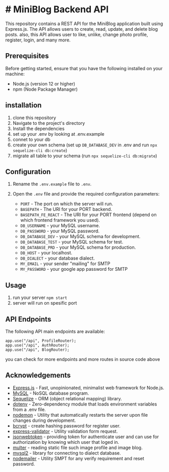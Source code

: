 ﻿# # MiniBlog Backend API

This repository contains a REST API for the MiniBlog application built using Express.js. The API allows users to create, read, update, and delete blog posts. also, this API allows user to like, unlike, change photo profile, register, login, and many more. 

## Prerequisites

Before getting started, ensure that you have the following installed on your machine:

-   Node.js (version 12 or higher)
-   npm (Node Package Manager)
## installation
1. clone this repository
2. Navigate to the project's directory
3. Install the dependencies
4. set up your .env by looking at .env.example
5. connet to your db
6. create your own schema (set up `DB_DATABASE_DEV` in .env and run `npx sequelize-cli db:create`)
7. migrate all table to your schema (run `npx sequelize-cli db:migrate`)

## Configuration

1.  Rename the `.env.example` file to `.env`.
    
2.  Open the `.env` file and provide the required configuration parameters:
    
    -   `PORT` - The port on which the server will run.
    -   `BASEPATH` - The URI for your PORT backend.
    -  `BASEPATH_FE_REACT` - The URI for your PORT frontend (depend on which frontend framework you used).
    -  `DB_USERNAME` - your MySQL username.
    - `DB_PASSWORD` - your MySQL password.
    - `DB_DATABASE_DEV` - your MySQL schema for development.
    - `DB_DATABASE_TEST` - your MySQL schema for test.
    - `DB_DATABASE_PRD` - your MySQL schema for production.
    - `DB_HOST` - your localhost.
    - `DB_DIALECT` - your database dialect.
    - `MY_EMAIL` - your sender "mailing" for SMTP
    - `MY_PASSWORD` - your google app password for SMTP
 
 ## Usage
 1. run your server `npm start`
 2. server will run on spesific port
 ## API Endpoints

The following API main endpoints are available:

    app.use("/api", ProfileRouter);
    app.use("/api", AuthRouter);
    app.use("/api", BlogRouter);
you can check for more endpoints and more routes in source code above


## Acknowledgements

-   [Express.js](https://expressjs.com/) - Fast, unopinionated, minimalist web framework for Node.js.
-   [MySQL](https://www.mysql.com/) - NoSQL database program.
-   [Sequelize](https://sequelize.org/docs/v6/other-topics/migrations/) - ORM (object relational mapping) library.
-   [dotenv](https://www.npmjs.com/package/dotenv) - Zero-dependency module that loads environment variables from a .env file.
-   [nodemon](https://www.npmjs.com/package/nodemon) - Utility that automatically restarts the server upon file changes during development.
-   [bcrypt](https://www.npmjs.com/package/bcrypt) - create hashing password for register user.
-  [express-validator](https://www.express-validator.github.io) - Utility validation form request.
-  [jsonwebtoken](https://www.jwt.io) - providing token for authenticate user and can use for authorization by knowing which user that loged in.
-    [multer](https://www.npmjs.com/package/multer) - reading static file such image profile and image blog.
-   [mysql2](https://www.npmjs.com/package/mysql2) - library for connecting to dialect database.
-    [nodemailer](https://www.npmjs.com/package/nodemailer) - Utility SMPT for any verify requirement and reset password.
